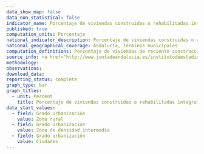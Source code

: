 ```yaml
---
data_show_map: false
data_non_statistical: false
indicator_name: Porcentaje de viviendas construidas o rehabilitadas integralmente a partir de 1980
published: true
computation_units: Porcentaje
national_indicator_description: Porcentaje de viviendas construidas o rehabilitadas integralmente a partir de 1980
national_geographical_coverage: Andalucía, Términos municipales
computation_definitions: Porcentaje de viviendas de reciente construcción en el municipio, por lo tanto que se ajustan a normativa constructiva y energética más reciente y eficiente. Viviendas construidas o rehabilitadas integralmente a partir de 1980. Este indicador aproxima, a nivel municipal, la población cuya fuente primaria de energía son los combustibles y tecnologías limpios
source_info: <a href="http://www.juntadeandalucia.es/institutodeestadisticaycartografia/espacios-construidos/viviendas/index.htm" target="_blank">http://www.juntadeandalucia.es/institutodeestadisticaycartografia/espacios-construidos/viviendas/index.htm</a>
methodology:
observations: 
download_data:
reporting_status: complete
graph_type: bar
graph_titles:
  - unit: Percent
    title: Porcentaje de viviendas construidas o rehabilitadas integralmente a partir de 1980
data_start_values:
  - field: Grado urbanización
    value: Zona rural
  - field: Grado urbanización
    value: Zona de densidad intermedia
  - field: Grado urbanización
    value: Ciudades  
---
```


